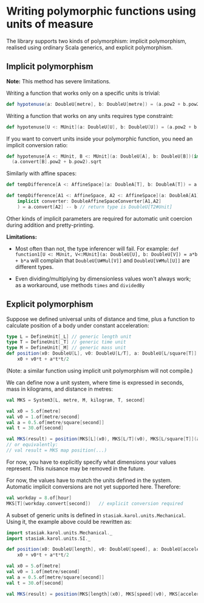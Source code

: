 Writing polymorphic functions using units of measure
====================================================

The library supports two kinds of polymorphism: implicit polymorphism, realised using ordinary Scala generics, and explicit polymorphism.

Implicit polymorphism
---------------------

**Note:** This method has severe limitations.

Writing a function that works only on a specific units is trivial:

``` scala
def hypotenuse(a: DoubleU[metre], b: DoubleU[metre]) = (a.pow2 + b.pow2).sqrt
```

Writing a function that works on any units requires type constraint:

``` scala
def hypotenuse[U <: MUnit](a: DoubleU[U], b: DoubleU[U]) = (a.pow2 + b.pow2).sqrt
```

If you want to convert units inside your polymorphic function, you need an implicit conversion ratio:

``` scala
def hypotenuse[A <: MUnit, B <: MUnit](a: DoubleU[A], b: DoubleU[B])(implicit ratio: DoubleRatio[A,B]) = 
  (a.convert[B].pow2 + b.pow2).sqrt

```

Similarly with affine spaces:

``` scala
def tempDifference[A <: AffineSpace](a: DoubleA[T], b: DoubleA[T]) = a -- b // return type is DoubleU[T#Unit]

def tempDifference[A1 <: AffineSpace, A2 <: AffineSpace](a: DoubleA[A1], b: DoubleA[A2])(
    implicit converter: DoubleAffineSpaceConverter[A1,A2]
    ) = a.convert[A2] -- b // return type is DoubleU[T2#Unit]
```

Other kinds of implicit parameters are required for automatic unit coercion during addition and pretty-printing.

**Limitations:**

* Most often than not, the type inferencer will fail. For example: `def function1[U <: MUnit, V<:MUnit](a: DoubleU[U], b: DoubleU[V]) = a*b + b*a` will complain that `DoubleU[U#Mul[V]]` and `DoubleU[V#Mul[U]]` are different types.

* Even dividing/multiplying by dimensionless values won't always work; as a workaround, use methods `times` and `dividedBy`

Explicit polymorphism
---------------------

Suppose we defined universal units of distance and time, plus a function to calculate position of a body under constant acceleration:

``` scala
type L = DefineUnit[_L] // generic length unit
type T = DefineUnit[_T] // generic time unit
type M = DefineUnit[_M] // generic mass unit
def position(x0: DoubleU[L], v0: DoubleU[L/T], a: DoubleU[L/square[T]], t:DoubleU[T]) = 
	x0 + v0*t + a*t*t/2
```

(Note: a similar function using implicit unit polymorphism will not compile.)

We can define now a unit system, where time is expressed in seconds, mass in kilograms, and distance in metres:

``` scala
val MKS = System3[L, metre, M, kilogram, T, second]

val x0 = 5.of[metre]
val v0 = 1.of[metre/second]
val a = 0.5.of[metre/square[second]]
val t = 30.of[second]

val MKS(result) = position(MKS[L](x0), MKS[L/T](v0), MKS[L/square[T]](a), MKS[T](t))
// or equivalently:
// val result = MKS map position(...)
```

For now, you have to explicitly specify what dimensions your values represent. This nuisance may be removed in the future.

For now, the values have to match the units defined in the system. Automatic implicit conversions are not yet supported here. Therefore:

``` scala
val workday = 8.of[hour]
MKS[T](workday.convert[second])   // explicit conversion required
```

A subset of generic units is defined in `stasiak.karol.units.Mechanical`. Using it, the example above could be rewritten as:

``` scala
import stasiak.karol.units.Mechanical._
import stasiak.karol.units.SI._

def position(x0: DoubleU[length], v0: DoubleU[speed], a: DoubleU[acceleration], t:DoubleU[time]) = 
	x0 + v0*t + a*t*t/2

val x0 = 5.of[metre]
val v0 = 1.of[metre/second]
val a = 0.5.of[metre/square[second]]
val t = 30.of[second]

val MKS(result) = position(MKS[length](x0), MKS[speed](v0), MKS[acceleration](a), MKS[time](t))
```